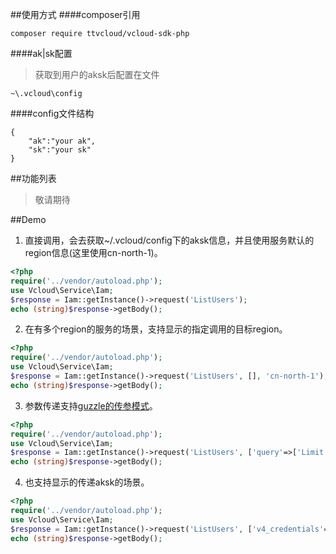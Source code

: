 ##使用方式
####composer引用
```shell
composer require ttvcloud/vcloud-sdk-php
```
####ak|sk配置
>获取到用户的aksk后配置在文件
```shell
~\.vcloud\config
```
####config文件结构
```
{
    "ak":"your ak",
    "sk":"your sk"
}
```

##功能列表
>敬请期待

##Demo

1. 直接调用，会去获取~/.vcloud/config下的aksk信息，并且使用服务默认的region信息(这里使用cn-north-1)。

```php
<?php
require('../vendor/autoload.php');
use Vcloud\Service\Iam;
$response = Iam::getInstance()->request('ListUsers');
echo (string)$response->getBody();
```

2. 在有多个region的服务的场景，支持显示的指定调用的目标region。

```php
<?php
require('../vendor/autoload.php');
use Vcloud\Service\Iam;
$response = Iam::getInstance()->request('ListUsers', [], 'cn-north-1');
echo (string)$response->getBody();
```

3. 参数传递支持[guzzle的传参模式](<http://docs.guzzlephp.org/en/stable/request-options.html>)。

```php
<?php
require('../vendor/autoload.php');
use Vcloud\Service\Iam;
$response = Iam::getInstance()->request('ListUsers', ['query'=>['Limit'=>10, 'Offset'=>0]], 'cn-north-1');
echo (string)$response->getBody();
```

4. 也支持显示的传递aksk的场景。

```php
<?php
require('../vendor/autoload.php');
use Vcloud\Service\Iam;
$response = Iam::getInstance()->request('ListUsers', ['v4_credentials'=>['ak'=>$ak, 'sk'=>$sk], 'query'=>['Limit'=>10, 'Offset'=>0]], 'cn-north-1');
echo (string)$response->getBody();
```
